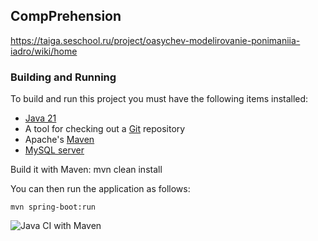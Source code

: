 ## CompPrehension

https://taiga.seschool.ru/project/oasychev-modelirovanie-ponimaniia-iadro/wiki/home

### Building and Running

To build and run this project you must have the following items installed:

+ [Java 21](http://www.oracle.com/technetwork/java/javase/downloads/index.html)
+ A tool for checking out a [Git](http://git-scm.com/) repository
+ Apache's [Maven](http://maven.apache.org/index.html)
+ [MySQL server](https://dev.mysql.com/downloads/mysql/)

Build it with Maven:
    mvn clean install

You can then run the application as follows:

    mvn spring-boot:run

![Java CI with Maven](https://github.com/procudin/OntoQuiz/workflows/Java%20CI%20with%20Maven/badge.svg)

